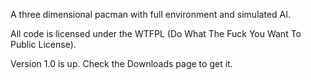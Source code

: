 A three dimensional pacman with full environment and simulated AI.

All code is licensed under the WTFPL (Do What The Fuck You Want To Public License).

Version 1.0 is up. Check the Downloads page to get it.